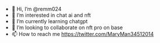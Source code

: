 - 👋 Hi, I’m @remm024
- 👀 I’m interested in chat ai and nft
- 🌱 I’m currently learning chatgpt
- 💞️ I’m looking to collaborate on nft pro on base
- 📫 How to reach me https://twitter.com/MaryMan34512014

<!---
remm024/remm024 is a ✨ special ✨ repository because its `README.md` (this file) appears on your GitHub profile.
You can click the Preview link to take a look at your changes.
--->
